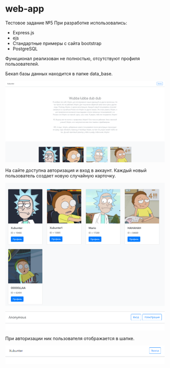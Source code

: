 # web-app
Тестовое задание №5 
При разработке использовались:
* Express.js
* ejs
* Стандартные примеры с сайта bootstrap
* PostgreSQL

Функционал реализован не полностью, отсутствуют профиля пользователей.

Бекап базы данных находится в папке data_base.

![alt text](screenshots/4.png)

На сайте доступна авторизация и вход в аккаунт. Каждый новый пользователь создает новую случайную карточку. 

![alt text](screenshots/3.png)

![alt text](screenshots/1.png)

При авторизации ник пользователя отображается в шапке.

![alt text](screenshots/2.png)


